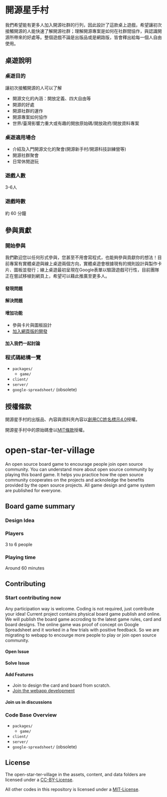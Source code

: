 # 開源星手村

我們希望能有更多人加入開源社群的行列，因此設計了這款桌上遊戲，希望讓初次接觸開源的人能快速了解開源社群；理解開源專案是如何在社群間協作，與認識開源所帶來的好處等。整個遊戲不論是出版品或是網路版，皆會釋出給每一個人自由使用。

## 桌遊說明

### 桌遊目的

讓初次接觸開源的人可以了解

* 開源文化的內涵：開放定義、四大自由等
* 開源的好處
* 開源社群的運作
* 開源專案如何協作
* 世界/臺灣影響力重大或有趣的開放原始碼/開放政府/開放資料專案

### 桌遊適用場合

* 介紹及入門開源文化的聚會(開源新手村/開源科技訓練營等)
* 開源社群聚會
* 日常休閒遊玩

### 遊戲人數

3-6人

### 遊戲時數

約 60 分鐘

## 參與貢獻

### 開始參與

我們歡迎您以任何形式參與，您甚至不用會寫程式，也能夠參與貢獻你的想法！目前專案有實體桌遊與線上桌遊兩個方向，實體桌遊會根據現有的規則設計與製作卡片、圖板並發行；線上桌遊最初呈現在Google表單以驗證遊戲可行性，目前團隊正在嘗試移植到網頁上，希望可以藉此推廣至更多人。

#### 發現問題

#### 解決問題

#### 增加功能

* 參與卡片與圖板設計
* [加入網頁版的開發](./WEBAPP)

#### 加入我們一起討論

### 程式碼結構一覽

* `packages/`
  * `game/`
* `client/`
* `server/`
* `google-spreadsheet/` (obsolete)

## 授權條款

開源星手村的出版品、內容與資料夾內容以[創用CC姓名標示4.0](./LICENSE)授權。

開源星手村中的原始碼會以[MIT條款](./LICENSE-CODE)授權。

# open-star-ter-village

An open source board game to encourage people join open source community. You can understand more about open source community by playing this board game. It helps you practice how the open source community cooperates on the projects and acknoledge the benefits provided by the open source projects. All game design and game system are published for everyone.

## Board game summary

### Design Idea

### Players

3 to 6 people

### Playing time

Around 60 minutes

## Contributing

### Start contributing now

Any participation way is welcome. Coding is not required, just contribute your idea! Current project contains physical board game publish and online. We will publish the board game accroding to the latest game rules, card and board designs. The online game was proof of concept on Google Spreadsheet and it worked in a few trials with positive feedback. So we are migrating to webapp to encourge more people to play or join open source community.

#### Open Issue

#### Solve Issue

#### Add Features

* Join to design the card and board from scratch.
* [Join the webapp development](./WEBAPP)

#### Join us in discussions

### Code Base Overview

* `packages/`
  * `game/`
* `client/`
* `server/`
* `google-spreadsheet/` (obsolete)

## License

The open-star-ter-village in the assets, content, and data folders are licensed under a [CC-BY-License](./LICENSE).

All other codes in this repository is licensed under a [MIT-License](./LICENSE-CODE).
